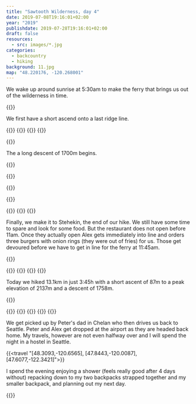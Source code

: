 ```yaml
---
title: "Sawtooth Wilderness, day 4"
date: 2019-07-08T19:16:01+02:00
year: "2019"
publishdate: 2019-07-28T19:16:01+02:00
draft: false
resources:
  - src: images/*.jpg
categories:
  - backcountry
  - hiking
background: 11.jpg
map: "48.220176, -120.268001"
---
```


We wake up around sunrise at 5:30am to make the ferry that brings us out of the
wilderness in time.

<!--more-->

{{<rimg src="3.jpg" caption="Packing up for the last time">}}

We first have a short ascend onto a last ridge line.

{{<gallery>}}
{{<rimg src="1.jpg" alt="On top of the last ridge line">}}
{{<rimg src="4.jpg" alt="On top of the last ridge line">}}
{{</gallery>}}

{{<rimg src="5.jpg" alt="On top of the last ridge line">}}

The a long descent of 1700m begins.

{{<rimg src="7.jpg" caption="Taking off layers">}}

{{<rimg src="9.jpg" caption="Lake Chelan">}}

{{<rimg src="10.jpg" caption="A deer on our trail">}}

{{<rimg src="11.jpg" caption="Lake Chelan getting closer">}}

{{<gallery>}}
{{<rimg src="12.jpg" caption="We find some thimble berries that Peter points out to us. I did not know this type of berry before. They are related to raspberries.">}}
{{</gallery>}}

Finally, we make it to Stehekin, the end of our hike. We still have some time to
spare and look for some food. But the restaurant does not open before 11am. Once
they actually open Alex gets immediately into line and orders three burgers with
onion rings (they were out of fries) for us. Those get devoured before we have
to get in line for the ferry at 11:45am.

{{<rimg src="13.jpg" caption="Stehekin is also a restocking point for Pacific Crest Trail (PCT) hikers. You actually can see someone sorting out their food under the deck on the left side.">}}

{{<gallery>}}
{{<rimg src="14.jpg" alt="Lake Chelan">}}
{{<rimg src="15.jpg" caption="The ferry termial">}}
{{</gallery>}}

Today we hiked 13.1km in just 3:45h with a short ascent of 87m to a peak
elevation of 2137m and a descent of 1758m.

{{<gpxTrack src="20190708.gpx">}}

{{<gallery>}}
{{<rimg src="17.jpg" caption="The ferry">}}
{{<rimg src="16.jpg" caption="Leaving the ferry in Chelan">}}
{{<rimg src="18.jpg" caption="Loading the luggage into the car">}}
{{</gallery>}}

We get picked up by Peter's dad in Chelan who then drives us back to Seattle.
Peter and Alex get dropped at the airport as they are headed back home. My
travels, however are not even halfway over and I will spend the night in
a hostel in Seattle.

{{<travel "[48.3093,-120.6565], [47.8443,-120.0087], [47.6077,-122.3421]">}}

I spend the evening enjoying a shower (feels really good after 4 days without)
repacking down to my two backpacks strapped together and my smaller backpack,
and planning out my next day.

{{<nextday>}}
